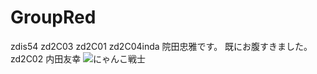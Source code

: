 # GroupRed

zdis54
zd2C03
zd2C01
zd2C04inda
院田忠雅です。
既にお腹すきました。
zd2C02
内田友幸
![にゃんこ戦士](http://cached2.static.festy.jp/thumbnail/?mediaPath=festy_production%2F2016%2F10%2F12%2F15%2F01%2F34%2F736%2F1315845227286.jpg&width=620&height&sha=613a9a4e4d2f5337fa68ba6d532d8fb5044f7a0a)
